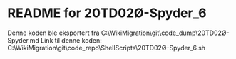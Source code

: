 # README for 20TD02Ø-Spyder_6
Denne koden ble eksportert fra C:\WikiMigration\git\code_dump\20TD02Ø-Spyder.md
Link til denne koden: C:\WikiMigration\git\code_repo\ShellScripts\20TD02Ø-Spyder_6.sh
